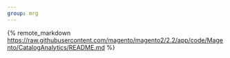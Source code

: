 ```yaml
---
group: mrg
---
```


{% remote_markdown https://raw.githubusercontent.com/magento/magento2/2.2/app/code/Magento/CatalogAnalytics/README.md %}